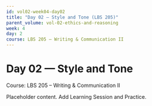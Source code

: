 ```yaml
---
id: vol02-week04-day02
title: "Day 02 — Style and Tone (LBS 205)"
parent_volume: vol-02-ethics-and-reasoning
week: 4
day: 2
course: LBS 205 – Writing & Communication II
---
```


# Day 02 — Style and Tone
Course: LBS 205 – Writing & Communication II

Placeholder content. Add Learning Session and Practice.

